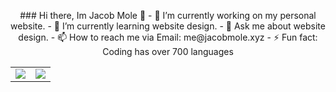 


<p align="center">
### Hi there, Im Jacob Mole 👋
- 🔭 I’m currently working on my personal website.
- 🌱 I’m currently learning website design.
- 💬 Ask me about website design.
- 📫 How to reach me via Email: me@jacobmole.xyz
- ⚡ Fun fact: Coding has over 700 languages
</p>
<table>
    <tr>
      <td align="center" style="padding=0;width=50%;">
        <img align="center" style="padding=0;" src="https://github-readme-stats-one-bice.vercel.app/api/?username=SoulMole&show_icons=true&title_color=4F8CC9&text_color=9f9f9f&bg_color=00000000&hide_border=true&icon_color=4F8CC9&count_private=true&include_all_commits=true" />
      </td>
      <td align="center" style="padding=0;width=50%;">
        <img align="center" style="padding=0;" src="https://github-readme-stats-one-bice.vercel.app/api/top-langs/?username=SoulMole&layout=compact&show_icons=true&title_color=4F8CC9&text_color=9f9f9f&bg_color=00000000&hide_border=true&icon_color=00000000&count_private=true" />
      </td>
    </tr>
</table>
